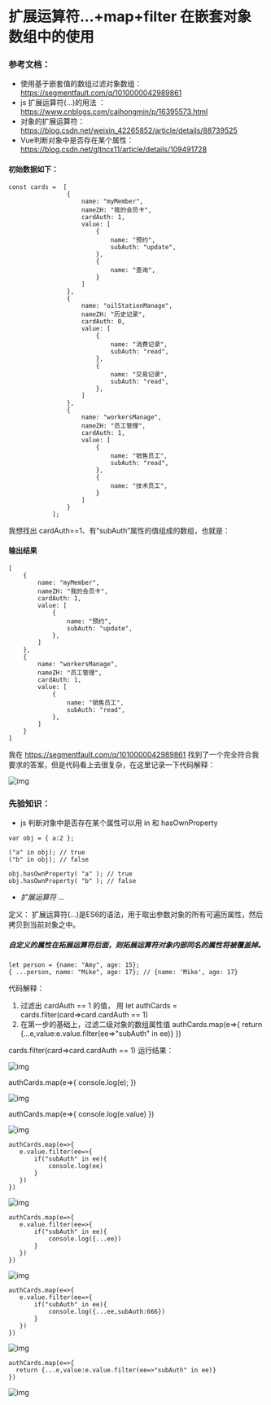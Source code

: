 # 扩展运算符...+map+filter 在嵌套对象数组中的使用

### 参考文档：

- 使用基于嵌套值的数组过滤对象数组： https://segmentfault.com/q/1010000042989861
- js 扩展运算符(...)的用法 ：https://www.cnblogs.com/caihongmin/p/16395573.html
- 对象的扩展运算符： https://blog.csdn.net/weixin_42265852/article/details/88739525
- Vue判断对象中是否存在某个属性： https://blog.csdn.net/gltncx11/article/details/109491728

#### 初始数据如下： 

```
const cards =  [
                {
                    name: "myMember",
                    nameZH: "我的会员卡",
                    cardAuth: 1,
                    value: [
                        {
                            name: "预约",
                            subAuth: "update",
                        },
                        {
                            name: "查询",
                        }
                    ]
                },
                {
                    name: "oilStationManage",
                    nameZH: "历史记录",
                    cardAuth: 0,
                    value: [
                        {
                            name: "消费记录",
                            subAuth: "read",
                        },
                        {
                            name: "交易记录",
                            subAuth: "read",
                        },
                    ]
                },
                {
                    name: "workersManage",
                    nameZH: "员工管理",
                    cardAuth: 1,
                    value: [
                        {
                            name: "销售员工",
                            subAuth: "read",
                        },
                        {
                            name: "技术员工",
                        }
                    ]
                }
            ];
```

 我想找出 cardAuth==1、有“subAuth”属性的值组成的数组，也就是：

#### 输出结果

```
[
    {
        name: "myMember",
        nameZH: "我的会员卡",
        cardAuth: 1,
        value: [
            {
                name: "预约",
                subAuth: "update",
            },
        ]
    },
    {
        name: "workersManage",
        nameZH: "员工管理",
        cardAuth: 1,
        value: [
            {
                name: "销售员工",
                subAuth: "read",
            },
        ]
    }
]
```

 我在 https://segmentfault.com/q/1010000042989861 找到了一个完全符合我要求的答案，但是代码看上去很复杂，在这里记录一下代码解释：

![img](https://img2024.cnblogs.com/blog/2194212/202402/2194212-20240227151433154-1293104690.png)

###  先验知识：

- js 判断对象中是否存在某个属性可以用 in 和 hasOwnProperty 

```
var obj = { a:2 }; 

("a" in obj); // true 
("b" in obj); // false 

obj.hasOwnProperty( "a" ); // true 
obj.hasOwnProperty( "b" ); // false
```

-  *扩展运算符 ...*

定义： 扩展运算符(...)是ES6的语法，用于取出参数对象的所有可遍历属性，然后拷贝到当前对象之中。

##### 自定义的属性在拓展运算符后面，则拓展运算符对象内部同名的属性将被覆盖掉。

```
let person = {name: "Amy", age: 15};
{ ...person, name: "Mike", age: 17}; // {name: 'Mike', age: 17}
```

 代码解释：

1. 过滤出 cardAuth == 1 的值， 用 let authCards = cards.filter(card=>card.cardAuth == 1) 
2. 在第一步的基础上，过滤二级对象的数组属性值  authCards.map(e=>{ return {...e,value:e.value.filter(ee=>"subAuth" in ee)} }) 

 cards.filter(card=>card.cardAuth == 1) 运行结果：

![img](https://img2024.cnblogs.com/blog/2194212/202402/2194212-20240227152555845-1319339508.png)

 authCards.map(e=>{ console.log(e); }) 

![img](https://img2024.cnblogs.com/blog/2194212/202402/2194212-20240227153113210-1354939071.png)

 authCards.map(e=>{ console.log(e.value) }) 

![img](https://img2024.cnblogs.com/blog/2194212/202402/2194212-20240227153233064-882753910.png)

```
authCards.map(e=>{
   e.value.filter(ee=>{
       if("subAuth" in ee){
           console.log(ee)
       }
   })
})
```

 ![img](https://img2024.cnblogs.com/blog/2194212/202402/2194212-20240227153420645-1780903353.png)

```
authCards.map(e=>{
   e.value.filter(ee=>{
       if("subAuth" in ee){
           console.log({...ee})
       }
   })
})
```

![img](https://img2024.cnblogs.com/blog/2194212/202402/2194212-20240227153645242-865555946.png)

```
authCards.map(e=>{
   e.value.filter(ee=>{
       if("subAuth" in ee){
           console.log({...ee,subAuth:666})
       }
   })
})
```

![img](https://img2024.cnblogs.com/blog/2194212/202402/2194212-20240227153745078-1005359944.png)

```
authCards.map(e=>{
  return {...e,value:e.value.filter(ee=>"subAuth" in ee)}
})
```

 ![img](https://img2024.cnblogs.com/blog/2194212/202402/2194212-20240227154059201-216407760.png)